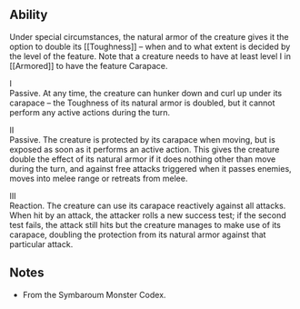 ## Ability
Under special circumstances, the natural armor of the creature gives it the option to double its [[Toughness]] – when and to what extent is decided by the level of the feature. Note that a creature needs to have at least level I in [[Armored]] to have the feature Carapace.

I<br>Passive. At any time, the creature can hunker down and curl up under its carapace – the Toughness of its natural armor is doubled, but it cannot perform any active actions during the turn.

II<br>Passive. The creature is protected by its carapace when moving, but is exposed as soon as it performs an active action. This gives the creature double the effect of its natural armor if it does nothing other than move during the turn, and against free attacks triggered when it passes enemies, moves into melee range or retreats from melee.

III<br>Reaction. The creature can use its carapace reactively against all attacks. When hit by an attack, the attacker rolls a new success test; if the second test fails, the attack still hits but the creature manages to make use of its carapace, doubling the protection from its natural armor against that particular attack.
## Notes
* From the Symbaroum Monster Codex.